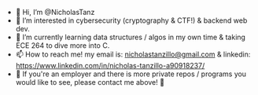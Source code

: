 - 👋 Hi, I’m @NicholasTanz 
- 👀 I’m interested in cybersecurity (cryptography & CTF!) & backend web dev. 
- 🌱 I’m currently learning data structures / algos in my own time & taking ECE 264 to dive more into C.
- 📫 How to reach me! my email is: nicholastanzillo@gmail.com & linkedin: https://www.linkedin.com/in/nicholas-tanzillo-a90918237/
- 🌃 If you're an employer and there is more private repos / programs you would like to see, please contact me above! 🌃
<!---
NicholasTanz/NicholasTanz is a ✨ special ✨ repository because its `README.md` (this file) appears on your GitHub profile.
You can click the Preview link to take a look at your changes.🌅 If you are an employer and would like to see some more private projects / repo's please contact me above! 😸
--->
